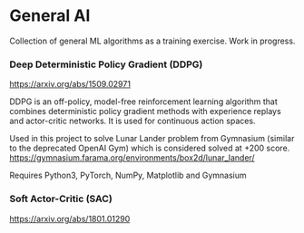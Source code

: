 # General AI

Collection of general ML algorithms as a training exercise. Work in progress.

###  Deep Deterministic Policy Gradient (DDPG)
https://arxiv.org/abs/1509.02971

DDPG is an off-policy, model-free reinforcement learning algorithm that combines deterministic policy gradient methods with experience replays and actor-critic networks. 
It is used for continuous action spaces.

Used in this project to solve Lunar Lander problem from Gymnasium (similar to the deprecated OpenAI Gym) which is considered solved at +200 score.
https://gymnasium.farama.org/environments/box2d/lunar_lander/

Requires Python3, PyTorch, NumPy, Matplotlib and Gymnasium

### Soft Actor-Critic (SAC)
https://arxiv.org/abs/1801.01290